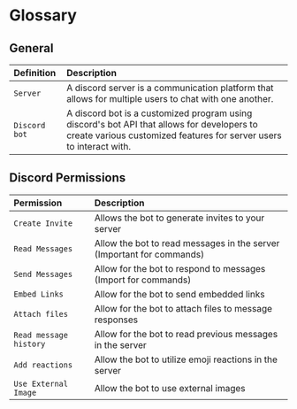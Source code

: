 # Glossary

## General

| Definition     | Description                          |
| :---------- | :----------------------------------- |
| `Server`       |  A discord server is a communication platform that allows for multiple users to chat with one another.  |
| `Discord bot`       | A discord bot is a customized program using discord's bot API that allows for developers to create various customized features for server users to interact with. |

## Discord Permissions

| Permission      | Description                          |
| :---------- | :----------------------------------- |
| `Create Invite`       |  Allows the bot to generate invites to your server |
| `Read Messages`       | Allow the bot to read messages in the server (Important for commands) |
| `Send Messages`    | Allow for the bot to respond to messages (Import for commands) |
| `Embed Links`    | Allow for the bot to send embedded links |
| `Attach files`    | Allow for the bot to attach files to message responses |
| `Read message history`    | Allow for the bot to read previous messages in the server |
| `Add reactions`    | Allow the bot to utilize emoji reactions in the server |
| `Use External Image`    | Allow the bot to use external images |
